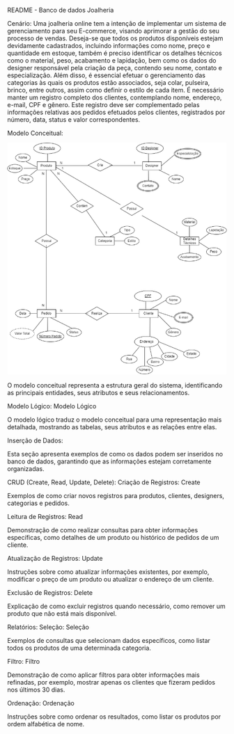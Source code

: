 README - Banco de dados Joalheria

Cenário:
Uma joalheria online tem a intenção de implementar um sistema de gerenciamento para seu E-commerce, visando aprimorar a gestão do seu processo de vendas. Deseja-se que todos os produtos disponíveis estejam devidamente cadastrados, incluindo informações como nome, preço e quantidade em estoque, também é preciso identificar os detalhes técnicos como o material, peso, acabamento e lapidação, bem como os dados do designer responsável pela criação da peça, contendo seu nome, contato e especialização. Além disso, é essencial efetuar o gerenciamento das categorias às quais os produtos estão associados, seja colar, pulseira, brinco, entre outros, assim como definir o estilo de cada item. É necessário manter um registro completo dos clientes, contemplando nome, endereço, e-mail, CPF e gênero. Este registro deve ser complementado pelas informações relativas aos pedidos efetuados pelos clientes, registrados por número, data, status e valor correspondentes.

Modelo Conceitual:

![Modelo Conceitual](https://github.com/laricoutinho/Banco-de-dados-Joalheria/blob/a943591faa886b0e8213059d45ec9bec1ca9c5d4/modeloconceitual.png)

O modelo conceitual representa a estrutura geral do sistema, identificando as principais entidades, seus atributos e seus relacionamentos.

Modelo Lógico:
Modelo Lógico

O modelo lógico traduz o modelo conceitual para uma representação mais detalhada, mostrando as tabelas, seus atributos e as relações entre elas.

Inserção de Dados:

Esta seção apresenta exemplos de como os dados podem ser inseridos no banco de dados, garantindo que as informações estejam corretamente organizadas.

CRUD (Create, Read, Update, Delete):
Criação de Registros:
Create

Exemplos de como criar novos registros para produtos, clientes, designers, categorias e pedidos.

Leitura de Registros:
Read

Demonstração de como realizar consultas para obter informações específicas, como detalhes de um produto ou histórico de pedidos de um cliente.

Atualização de Registros:
Update

Instruções sobre como atualizar informações existentes, por exemplo, modificar o preço de um produto ou atualizar o endereço de um cliente.

Exclusão de Registros:
Delete

Explicação de como excluir registros quando necessário, como remover um produto que não está mais disponível.

Relatórios:
Seleção:
Seleção

Exemplos de consultas que selecionam dados específicos, como listar todos os produtos de uma determinada categoria.

Filtro:
Filtro

Demonstração de como aplicar filtros para obter informações mais refinadas, por exemplo, mostrar apenas os clientes que fizeram pedidos nos últimos 30 dias.

Ordenação:
Ordenação

Instruções sobre como ordenar os resultados, como listar os produtos por ordem alfabética de nome.
